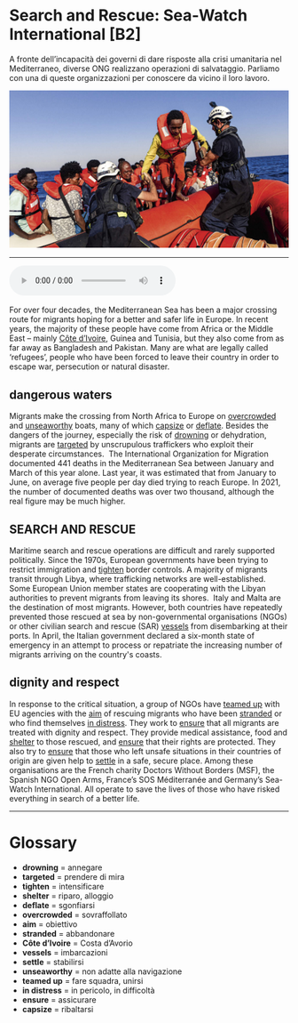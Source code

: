 # Search and Rescue: Sea-Watch International   [B2]

A fronte dell’incapacità dei governi di dare risposte alla crisi umanitaria nel Mediterraneo, diverse ONG realizzano operazioni di salvataggio. Parliamo con una di queste organizzazioni per conoscere da vicino il loro lavoro.

![](Search%20and%20Rescue%20Sea-Watch%20International.jpg)

--------------

<div>
<audio controls autoplay>
    <source src="https://raw.githubusercontent.com/dartie/speakup/main/2023-07/Search%20and%20Rescue%20Sea-Watch%20International.mp3" type="audio/mpeg">
</audio>
</div>


For over four decades, the Mediterranean Sea has been a major crossing route for migrants hoping for a better and safer life in Europe. In recent years, the majority of these people have come from Africa or the Middle East – mainly [Côte d’Ivoire](## "Costa d’Avorio"), Guinea and Tunisia, but they also come from as far away as Bangladesh and Pakistan. Many are what are legally called ‘refugees’, people who have been forced to leave their country in order to escape war, persecution or natural disaster. 

## dangerous waters
Migrants make the crossing from North Africa to Europe on [overcrowded](## "sovraffollato") and [unseaworthy](## "non adatte alla navigazione") boats, many of which [capsize](## "ribaltarsi") or [deflate](## "sgonfiarsi"). Besides the dangers of the journey, especially the risk of [drowning](## "annegare") or dehydration, migrants are [targeted](## "prendere di mira") by unscrupulous traffickers who exploit their desperate circumstances. 
The International Organization for Migration documented 441 deaths in the Mediterranean Sea between January and March of this year alone. Last year, it was estimated that from January to June, on average five people per day died trying to reach Europe. In 2021, the number of documented deaths was over two thousand, although the real figure may be much higher.

## SEARCH AND RESCUE
Maritime search and rescue operations are difficult and rarely supported politically. Since the 1970s, European governments have been trying to restrict immigration and [tighten](## "intensificare") border controls. A majority of migrants transit through Libya, where trafficking networks are well-established. Some European Union member states are cooperating with the Libyan authorities to prevent migrants from leaving its shores. 
Italy and Malta are the destination of most migrants. However, both countries have repeatedly prevented those rescued at sea by non-governmental organisations (NGOs) or other civilian search and rescue (SAR) [vessels](## "imbarcazioni") from disembarking at their ports. In April, the Italian government declared a six-month state of emergency in an attempt to process or repatriate the increasing number of migrants arriving on the country's coasts.

## dignity and respect
In response to the critical situation, a group of NGOs have [teamed up](## "fare squadra, unirsi") with EU agencies with the [aim](## "obiettivo") of rescuing migrants who have been [stranded](## "abbandonare") or who find themselves [in distress](## "in pericolo, in difficoltà"). They work to [ensure](## "assicurare") that all migrants are treated with dignity and respect. They provide medical assistance, food and [shelter](## "riparo, alloggio") to those rescued, and [ensure](## "assicurare") that their rights are protected. They also try to [ensure](## "assicurare") that those who left unsafe situations in their countries of origin are given help to [settle](## "stabilirsi") in a safe, secure place.
Among these organisations are the French charity Doctors Without Borders (MSF), the Spanish NGO Open Arms, France’s SOS Méditerranée and Germany’s Sea-Watch International. All operate to save the lives of those who have risked everything in search of a better life.

--------------

<div style = "display:block; clear:both; page-break-after:always;"></div>

# Glossary
* **drowning** = annegare
* **targeted** = prendere di mira
* **tighten** = intensificare
* **shelter** = riparo, alloggio
* **deflate** = sgonfiarsi
* **overcrowded** = sovraffollato
* **aim** = obiettivo
* **stranded** = abbandonare
* **Côte d’Ivoire** = Costa d’Avorio
* **vessels** = imbarcazioni
* **settle** = stabilirsi
* **unseaworthy** = non adatte alla navigazione
* **teamed up** = fare squadra, unirsi
* **in distress** = in pericolo, in difficoltà
* **ensure** = assicurare
* **capsize** = ribaltarsi

